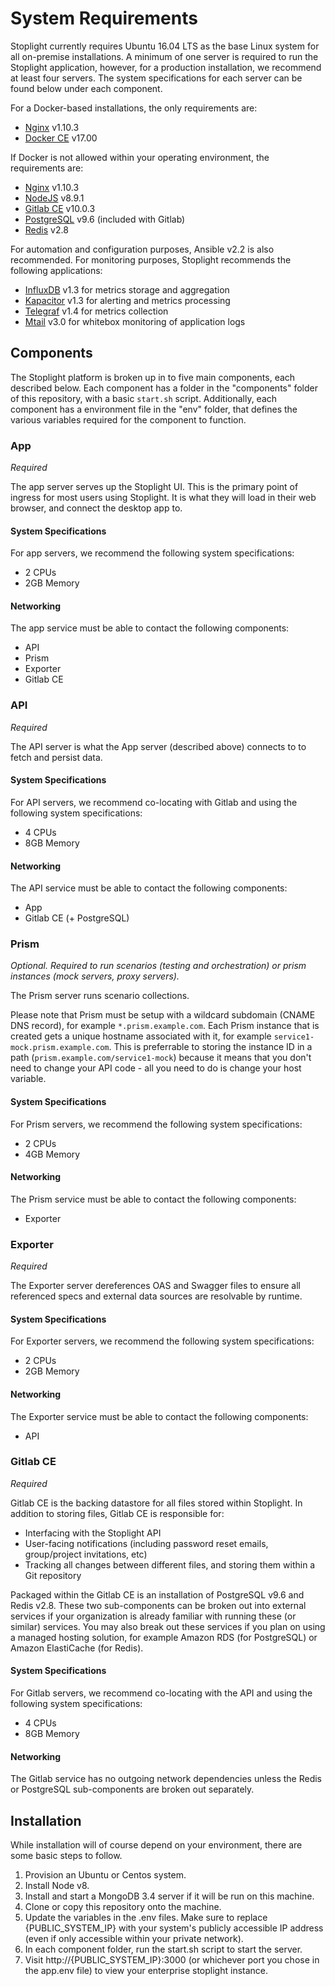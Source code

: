 # System Requirements

Stoplight currently requires Ubuntu 16.04 LTS as the base Linux system for all on-premise installations. A minimum of one server is required to run the Stoplight application, however, for a production installation, we recommend at least four servers. The system specifications for each server can be found below under each component.

For a Docker-based installations, the only requirements are:

- [Nginx](http://nginx.org/) v1.10.3
- [Docker CE](https://www.docker.com/) v17.00

If Docker is not allowed within your operating environment, the requirements are:

- [Nginx](http://nginx.org/) v1.10.3
- [NodeJS](https://nodejs.org/) v8.9.1
- [Gitlab CE](https://about.gitlab.com/) v10.0.3
- [PostgreSQL](https://www.postgresql.org/) v9.6 (included with Gitlab)
- [Redis](https://redis.io/) v2.8

For automation and configuration purposes, Ansible v2.2 is also recommended. For monitoring purposes, Stoplight recommends the following applications:

- [InfluxDB](https://www.influxdata.com/time-series-platform/influxdb/) v1.3 for metrics storage and aggregation
- [Kapacitor](https://www.influxdata.com/time-series-platform/kapacitor/) v1.3 for alerting and metrics processing
- [Telegraf](https://www.influxdata.com/time-series-platform/telegraf/) v1.4 for metrics collection
- [Mtail](https://github.com/google/mtail) v3.0 for whitebox monitoring of application logs

## Components

The Stoplight platform is broken up in to five main components, each described below. Each component has a folder in the "components" folder of this repository, with a basic `start.sh` script. Additionally, each component has a environment file in the "env" folder, that defines the various variables required for the component to function.

### App

*Required*

The app server serves up the Stoplight UI. This is the primary point of ingress for most users using Stoplight. It is what they will load in their web browser, and connect the desktop app to.

#### System Specifications

For app servers, we recommend the following system specifications:

- 2 CPUs
- 2GB Memory

#### Networking

The app service must be able to contact the following components:

- API
- Prism
- Exporter
- Gitlab CE

### API

*Required*

The API server is what the App server (described above) connects to to fetch and persist data.

#### System Specifications

For API servers, we recommend co-locating with Gitlab and using the following system specifications:

- 4 CPUs
- 8GB Memory

#### Networking

The API service must be able to contact the following components:

- App
- Gitlab CE (+ PostgreSQL)

### Prism

*Optional. Required to run scenarios (testing and orchestration) or prism instances (mock servers, proxy servers).*

The Prism server runs scenario collections.

Please note that Prism must be setup with a wildcard subdomain (CNAME DNS record), for example `*.prism.example.com`. Each Prism instance that is created gets a unique hostname associated with it, for example `service1-mock.prism.example.com`. This is preferrable to storing the instance ID in a path (`prism.example.com/service1-mock`) because it means that you don't need to change your API code - all you need to do is change your host variable.

#### System Specifications

For Prism servers, we recommend the following system specifications:

- 2 CPUs
- 4GB Memory

#### Networking

The Prism service must be able to contact the following components:

- Exporter

### Exporter

*Required*

The Exporter server dereferences OAS and Swagger files to ensure all referenced specs and external data sources are resolvable by runtime.

#### System Specifications

For Exporter servers, we recommend the following system specifications:

- 2 CPUs
- 2GB Memory

#### Networking

The Exporter service must be able to contact the following components:

- API

### Gitlab CE

*Required*

Gitlab CE is the backing datastore for all files stored within Stoplight. In addition to storing files, Gitlab CE is responsible for:

* Interfacing with the Stoplight API
* User-facing notifications (including password reset emails, group/project invitations, etc)
* Tracking all changes between different files, and storing them within a Git repository

Packaged within the Gitlab CE is an installation of PostgreSQL v9.6 and Redis v2.8. These two sub-components can be broken out into external services if your organization is already familiar with running these (or similar) services. You may also break out these services if you plan on using a managed hosting solution, for example Amazon RDS (for PostgreSQL) or Amazon ElastiCache (for Redis).

#### System Specifications

For Gitlab servers, we recommend co-locating with the API and using the following system specifications:

- 4 CPUs
- 8GB Memory

#### Networking

The Gitlab service has no outgoing network dependencies unless the Redis or PostgreSQL sub-components are broken out separately.

## Installation

While installation will of course depend on your environment, there are some basic steps to follow.

1. Provision an Ubuntu or Centos system.
2. Install Node v8.
3. Install and start a MongoDB 3.4 server if it will be run on this machine.
4. Clone or copy this repository onto the machine.
5. Update the variables in the .env files. Make sure to replace {PUBLIC_SYSTEM_IP} with your system's publicly accessible IP address (even if only accessible within your private network).
6. In each component folder, run the start.sh script to start the server.
7. Visit http://{PUBLIC_SYSTEM_IP}:3000 (or whichever port you chose in the app.env file) to view your enterprise stoplight instance.
